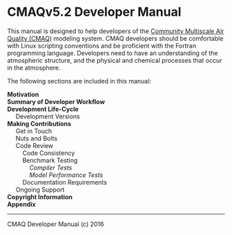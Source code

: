 CMAQv5.2 Developer Manual
==

This manual is designed to help developers of the [Community Multiscale Air Quality (CMAQ)](http://www.epa.gov/cmaq) modeling system. 
CMAQ developers should be comfortable with Linux scripting conventions and be proficient with the Fortran programming language. 
Developers need to have an understanding of the atmospheric structure, and the physical and chemical processes that occur in the atmosphere.

The following sections are included in this manual:  

**Motivation**  
**Summary of Developer Workflow**  
**Development Life-Cycle**  
&nbsp;&nbsp;&nbsp;&nbsp; Development Versions  
**Making Contributions**  
&nbsp;&nbsp;&nbsp;&nbsp; Get in Touch   
&nbsp;&nbsp;&nbsp;&nbsp; Nuts and Bolts  
&nbsp;&nbsp;&nbsp;&nbsp; Code Review  
&nbsp;&nbsp;&nbsp;&nbsp;&nbsp;&nbsp;&nbsp;&nbsp; Code Consistency  
&nbsp;&nbsp;&nbsp;&nbsp;&nbsp;&nbsp;&nbsp;&nbsp; Benchmark Testing  
&nbsp;&nbsp;&nbsp;&nbsp;&nbsp;&nbsp;&nbsp;&nbsp;&nbsp;&nbsp;&nbsp;&nbsp; *Compiler Tests*  
&nbsp;&nbsp;&nbsp;&nbsp;&nbsp;&nbsp;&nbsp;&nbsp;&nbsp;&nbsp;&nbsp;&nbsp; *Model Performance Tests*  
&nbsp;&nbsp;&nbsp;&nbsp;&nbsp;&nbsp;&nbsp;&nbsp; Documentation Requirements  
&nbsp;&nbsp;&nbsp;&nbsp; Ongoing Support  
**Copyright Information**  
**Appendix**  



***

CMAQ Developer Manual (c) 2016<br>
